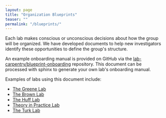 ```yaml
---
layout: page
title: "Organization Blueprints"
teaser: ""
permalink: "/blueprints/"
---
```

Each lab makes conscious or unconscious decisions about how the group will be organized. We have developed documents to help new investigators identify these opportunities to define the group's structure.

An example onboarding manual is provided on GitHub via the [lab-carpentry/blueprint-onboarding](https://github.com/lab-carpentry/blueprint-onboarding) repository. This document can be processed with sphinx to generate your own lab's onboarding manual.

Examples of labs using this document include:

* [The Greene Lab](http://greenelab-onboarding.readthedocs.io/en/latest/)
* [The Brown Lab](http://ivory.idyll.org/lab/index.html)
* [The Huff Lab](http://arfc.github.io/manual/)
* [Theory in Practice Lab](http://theoryinpractice-onboarding.readthedocs.io/en/latest/)
* [The Turk Lab](https://dxl.ncsa.illinois.edu/docs/)
